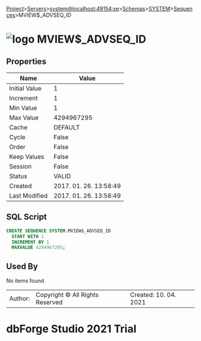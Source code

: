 [Project](../../../../../startpage.md)>[Servers](../../../../Servers.md)>[system@localhost:49154:xe](../../../system@localhost_49154_xe.md)>[Schemas](../../Databases.md)>[SYSTEM](../SYSTEM.md)>[Sequences](Sequences.md)>MVIEW$_ADVSEQ_ID


# ![logo](../../../../../Images/sequence64.svg) MVIEW$_ADVSEQ_ID


## <a name="#Properties"></a>Properties
|Name|Value|
|---|---|
|Initial Value|1|
|Increment|1|
|Min Value|1|
|Max Value|4294967295|
|Cache|DEFAULT|
|Cycle|False|
|Order|False|
|Keep Values|False|
|Session|False|
|Status|VALID|
|Created|2017. 01. 26. 13:58:49|
|Last Modified|2017. 01. 26. 13:58:49|


## <a name="#SqlScript"></a>SQL Script
```SQL
CREATE SEQUENCE SYSTEM.MVIEW$_ADVSEQ_ID
  START WITH 1
  INCREMENT BY 1
  MAXVALUE 4294967295;
```

## <a name="#UsedBy"></a>Used By
No items found

||||
|---|---|---|
|Author: |Copyright © All Rights Reserved|Created: 10. 04. 2021|
# dbForge Studio 2021 Trial